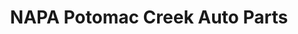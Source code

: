 ---
title: "NAPA Potomac Creek Auto Parts"
url: /stafford/napa-potomac-creek-auto-parts/
shop: Autoteile
---